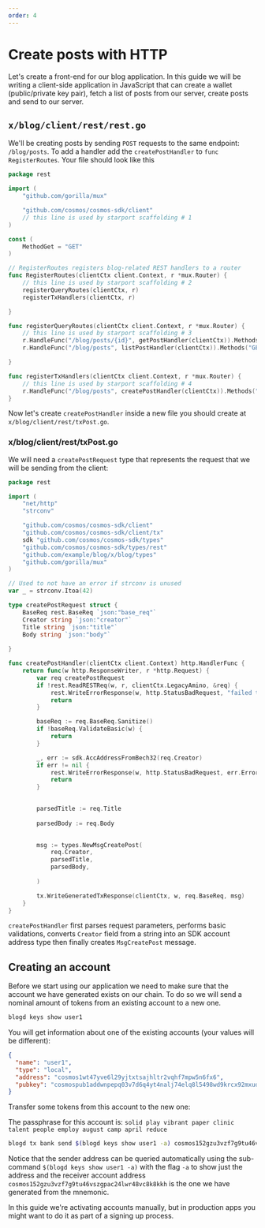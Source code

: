 ```yaml
---
order: 4
---
```


# Create posts with HTTP

Let's create a front-end for our blog application. In this guide we will be writing a client-side application in JavaScript that can create a wallet (public/private key pair), fetch a list of posts from our server, create posts and send to our server.

## `x/blog/client/rest/rest.go`

We'll be creating posts by sending `POST` requests to the same endpoint: `/blog/posts`. To add a handler add the `createPostHandler` to `func RegisterRoutes`. Your file should look like this

```go
package rest

import (
	"github.com/gorilla/mux"

	"github.com/cosmos/cosmos-sdk/client"
    // this line is used by starport scaffolding # 1
)

const (
    MethodGet = "GET"
)

// RegisterRoutes registers blog-related REST handlers to a router
func RegisterRoutes(clientCtx client.Context, r *mux.Router) {
    // this line is used by starport scaffolding # 2
	registerQueryRoutes(clientCtx, r)
	registerTxHandlers(clientCtx, r)

}

func registerQueryRoutes(clientCtx client.Context, r *mux.Router) {
    // this line is used by starport scaffolding # 3
    r.HandleFunc("/blog/posts/{id}", getPostHandler(clientCtx)).Methods("GET")
    r.HandleFunc("/blog/posts", listPostHandler(clientCtx)).Methods("GET")

}

func registerTxHandlers(clientCtx client.Context, r *mux.Router) {
    // this line is used by starport scaffolding # 4
    r.HandleFunc("/blog/posts", createPostHandler(clientCtx)).Methods("POST")
}


```

Now let's create `createPostHandler` inside a new file you should create at `x/blog/client/rest/txPost.go`.

### x/blog/client/rest/txPost.go

We will need a `createPostRequest` type that represents the request that we will be sending from the client:

```go
package rest

import (
	"net/http"
	"strconv"

    "github.com/cosmos/cosmos-sdk/client"
	"github.com/cosmos/cosmos-sdk/client/tx"
	sdk "github.com/cosmos/cosmos-sdk/types"
	"github.com/cosmos/cosmos-sdk/types/rest"
	"github.com/example/blog/x/blog/types"
    "github.com/gorilla/mux"
)

// Used to not have an error if strconv is unused
var _ = strconv.Itoa(42)

type createPostRequest struct {
	BaseReq rest.BaseReq `json:"base_req"`
	Creator string `json:"creator"`
	Title string `json:"title"`
	Body string `json:"body"`
	
}

func createPostHandler(clientCtx client.Context) http.HandlerFunc {
	return func(w http.ResponseWriter, r *http.Request) {
		var req createPostRequest
		if !rest.ReadRESTReq(w, r, clientCtx.LegacyAmino, &req) {
			rest.WriteErrorResponse(w, http.StatusBadRequest, "failed to parse request")
			return
		}

		baseReq := req.BaseReq.Sanitize()
		if !baseReq.ValidateBasic(w) {
			return
		}

		_, err := sdk.AccAddressFromBech32(req.Creator)
		if err != nil {
			rest.WriteErrorResponse(w, http.StatusBadRequest, err.Error())
			return
		}

		
		parsedTitle := req.Title
		
		parsedBody := req.Body
		

		msg := types.NewMsgCreatePost(
			req.Creator,
			parsedTitle,
			parsedBody,
			
		)

		tx.WriteGeneratedTxResponse(clientCtx, w, req.BaseReq, msg)
	}
}

```

`createPostHandler` first parses request parameters, performs basic validations, converts `Creator` field from a string into an SDK account address type then finally creates `MsgCreatePost` message.


## Creating an account

Before we start using our application we need to make sure that the account we have generated exists on our chain. To do so we will send a nominal amount of tokens from an existing account to a new one.

```sh
blogd keys show user1
```

You will get information about one of the existing accounts (your values will be different):

```json
{
  "name": "user1",
  "type": "local",
  "address": "cosmos1wt47yve6l29yjtxtsajhltr2vqhf7mpw5n6fx6",
  "pubkey": "cosmospub1addwnpepq03v7d6q4yt4nalj74elq8l5498wd9krcx92mxudkarj8aapy0qjvfaga8z"
}
```

Transfer some tokens from this account to the new one:

The passphrase for this account is:
`solid play vibrant paper clinic talent people employ august camp april reduce`

```sh
blogd tx bank send $(blogd keys show user1 -a) cosmos152gzu3vzf7g9tu46vszgpac24lwr48vc8k8kkh 10token --from=user1
```

Notice that the sender address can be queried automatically using the sub-command `$(blogd keys show user1 -a)` with the flag `-a` to show just the address and the receiver account address `cosmos152gzu3vzf7g9tu46vszgpac24lwr48vc8k8kkh` is the one we have generated from the mnemonic.

In this guide we're activating accounts manually, but in production apps you might want to do it as part of a signing up process.